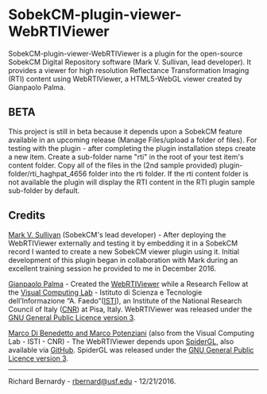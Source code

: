 # SobekCM-plugin-viewer-WebRTIViewer
<p>SobekCM-plugin-viewer-WebRTIViewer is a plugin for the open-source SobekCM Digital Repository software (Mark V. Sullivan, lead developer). It provides a viewer for high resolution Reflectance Transformation Imaging (RTI) content using WebRTIViewer, a HTML5-WebGL viewer created by Gianpaolo Palma.</p>
<h2>BETA</h2>
<p>This project is still in beta because it depends upon a SobekCM feature available in an upcoming release (Manage Files/upload a folder of files). For testing with the plugin - after completing the plugin installation steps create a new item. Create a sub-folder name "rti" in the root of your test item's content folder. Copy all of the files in the (2nd sample provided) plugin-folder/rti_haghpat_4656 folder into the rti folder. If the rti content folder is not available the plugin will display the RTI content in the RTI plugin sample sub-folder by default.</p>
<h2>Credits</h2>
<p><a href="https://github.com/MarkVSullivan">Mark V. Sullivan</a> (SobekCM's lead developer) - After deploying the WebRTIViewer externally and testing it by embedding it in a SobekCM record I wanted to create a new SobekCM viewer plugin using it. Initial development of this plugin began in collaboration with Mark during an excellent training session he provided to me in December 2016.</p>
<p><a href="http://vcg.isti.cnr.it/~palma/dokuwiki/doku.php">Gianpaolo Palma</a> - Created the <a href="http://vcg.isti.cnr.it/rti/webviewer.php">WebRTIViewer</a> while a Research Fellow at the <a href="http://vcg.isti.cnr.it/">Visual Computing Lab</a> - Istituto di Scienza e Tecnologie dell’Informazione “A. Faedo”(<a href="http://www.isti.cnr.it/">ISTI</a>), an Institute of the National Research Council of Italy (<a href="https://www.cnr.it/en">CNR</a>) at Pisa, Italy. WebRTIViewer was released under the <a href="https://www.gnu.org/licenses/gpl-3.0.en.html">GNU General Public Licence version 3</a>.</p>
<p><a href="http://www.spidergl.org/contacts.php">Marco Di Benedetto and Marco Potenziani</a> (also from the Visual Computing Lab - ISTI - CNR) - The WebRTIViewer depends upon <a href="http://www.spidergl.org/">SpiderGL</a>, also available via <a href="https://github.com/dibenedetto/SpiderGL">GitHub</a>. SpiderGL was released under the <a href="https://www.gnu.org/licenses/gpl-3.0.en.html">GNU General Public Licence version 3</a>.</p>
<hr/>
<p>Richard Bernardy - <a href="mailto:rbernard@usf.edu">rbernard@usf.edu</a> - 12/21/2016.</p>
